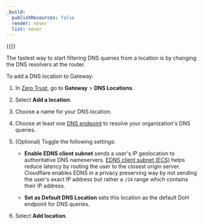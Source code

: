 ```yaml
---
_build:
  publishResources: false
  render: never
  list: never
---
```


{{<glossary-definition term_id="DNS location">}}

The fastest way to start filtering DNS queries from a location is by changing the DNS resolvers at the router.

To add a DNS location to Gateway:

1. In [Zero Trust](https://one.dash.cloudflare.com), go to **Gateway** > **DNS Locations**.

2. Select **Add a location**.

3. Choose a name for your DNS location.

4. Choose at least one [DNS endpoint](/cloudflare-one/connections/connect-devices/agentless/dns/locations/#dns-endpoints) to resolve your organization's DNS queries.

5. (Optional) Toggle the following settings:

   - **Enable EDNS client subnet** sends a user's IP geolocation to authoritative DNS nameservers. [EDNS client subnet (ECS)](https://en.wikipedia.org/wiki/EDNS_Client_Subnet) helps reduce latency by routing the user to the closest origin server. Cloudflare enables EDNS in a privacy preserving way by not sending the user's exact IP address but rather a `/24` range which contains their IP address.

   - **Set as Default DNS Location** sets this location as the default DoH endpoint for DNS queries.

6. Select **Add location**.
